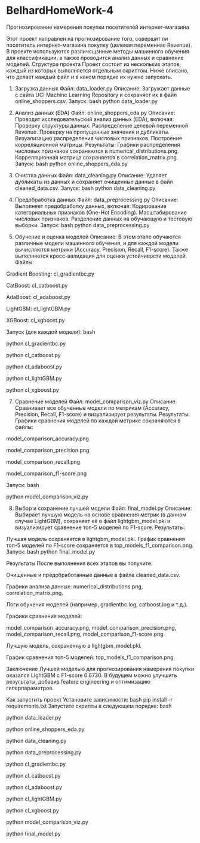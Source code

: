 # BelhardHomeWork-4
Прогнозирование намерения покупки посетителей интернет-магазина

Этот проект направлен на прогнозирование того, совершит ли посетитель интернет-магазина покупку (целевая переменная Revenue). В проекте используются различсщзнные методы машинного обучения для классификации, а также проводится анализ данных и сравнение моделей.
Структура проекта
Проект состоит из нескольких этапов, каждый из которых выполняется отдельным скриптом. Ниже описано, что делает каждый файл и в каком порядке их нужно запускать.

1. Загрузка данных
Файл: data_loader.py
Описание: Загружает данные с сайта UCI Machine Learning Repository и сохраняет их в файл online_shoppers.csv.
Запуск:
bash
python data_loader.py

2. Анализ данных (EDA)
Файл: online_shoppers_eda.py
Описание: Проводит исследовательский анализ данных (EDA), включая:
Проверку структуры данных.
Распределение целевой переменной Revenue.
Проверку на пропущенные значения и дубликаты.
Визуализацию распределения числовых признаков.
Построение корреляционной матрицы.
Результаты:
Графики распределения числовых признаков сохраняются в numerical_distributions.png.
Корреляционная матрица сохраняется в correlation_matrix.png.
Запуск:
bash
python online_shoppers_eda.py

3. Очистка данных
Файл: data_cleaning.py
Описание: Удаляет дубликаты из данных и сохраняет очищенные данные в файл cleaned_data.csv.
Запуск:
bash
python data_cleaning.py

4. Предобработка данных
Файл: data_preprocessing.py
Описание: Выполняет предобработку данных, включая:
Кодирование категориальных признаков (One-Hot Encoding).
Масштабирование числовых признаков.
Разделение данных на обучающую и тестовую выборки.
Запуск:
bash
python data_preprocessing.py

5. Обучение и оценка моделей
Описание: В этом этапе обучаются различные модели машинного обучения, и для каждой модели вычисляются метрики (Accuracy, Precision, Recall, F1-score). Также выполняется кросс-валидация для оценки устойчивости моделей.
Файлы:

Gradient Boosting: cl_gradientbc.py

CatBoost: cl_catboost.py

AdaBoost: cl_adaboost.py

LightGBM: cl_lightGBM.py

XGBoost: cl_xgboost.py

Запуск (для каждой модели):
bash

python cl_gradientbc.py

python cl_catboost.py

python cl_adaboost.py

python cl_lightGBM.py

python cl_xgboost.py


7. Сравнение моделей
Файл: model_comparison_viz.py
Описание: Сравнивает все обученные модели по метрикам (Accuracy, Precision, Recall, F1-score) и визуализирует результаты.
Результаты:
Графики сравнения моделей по каждой метрике сохраняются в файлы:

model_comparison_accuracy.png

model_comparison_precision.png

model_comparison_recall.png

model_comparison_f1-score.png

Запуск:
bash

python model_comparison_viz.py

8. Выбор и сохранение лучшей модели
Файл: final_model.py
Описание:
Выбирает лучшую модель на основе сравнения метрик (в данном случае LightGBM), сохраняет её в файл lightgbm_model.pkl и визуализирует сравнение топ-5 моделей по F1-score.
Результаты:

Лучшая модель сохраняется в lightgbm_model.pkl.
График сравнения топ-5 моделей по F1-score сохраняется в top_models_f1_comparison.png.
Запуск:
bash
python final_model.py

Результаты
После выполнения всех этапов вы получите:

Очищенные и предобработанные данные в файле cleaned_data.csv.

Графики анализа данных: numerical_distributions.png, correlation_matrix.png.

Логи обучения моделей (например, gradientbc.log, catboost.log и т.д.).

Графики сравнения моделей: 

model_comparison_accuracy.png, 
model_comparison_precision.png, 
model_comparison_recall.png, 
model_comparison_f1-score.png.

Лучшую модель, сохраненную в lightgbm_model.pkl.

График сравнения топ-5 моделей: top_models_f1_comparison.png.

Заключение
Лучшей моделью для прогнозирования намерения покупки оказался LightGBM с F1-score 0.6730. В будущем можно улучшить результаты, добавив feature engineering и оптимизацию гиперпараметров.

Как запустить проект
Установите зависимости:
bash
pip install -r requirements.txt
Запустите скрипты в следующем порядке:
bash

python data_loader.py

python online_shoppers_eda.py

python data_cleaning.py

python data_preprocessing.py

python cl_gradientbc.py

python cl_catboost.py

python cl_adaboost.py

python cl_lightGBM.py

python cl_xgboost.py

python model_comparison_viz.py

python final_model.py

